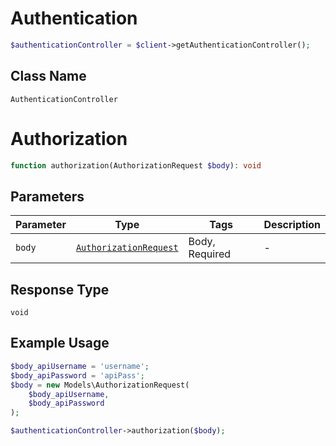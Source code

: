 # Authentication

```php
$authenticationController = $client->getAuthenticationController();
```

## Class Name

`AuthenticationController`


# Authorization

```php
function authorization(AuthorizationRequest $body): void
```

## Parameters

| Parameter | Type | Tags | Description |
|  --- | --- | --- | --- |
| `body` | [`AuthorizationRequest`](../../doc/models/authorization-request.md) | Body, Required | - |

## Response Type

`void`

## Example Usage

```php
$body_apiUsername = 'username';
$body_apiPassword = 'apiPass';
$body = new Models\AuthorizationRequest(
    $body_apiUsername,
    $body_apiPassword
);

$authenticationController->authorization($body);
```

